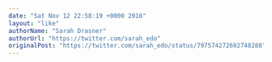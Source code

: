 ```yaml
---
date: "Sat Nov 12 22:58:19 +0000 2016"
layout: "like"
authorName: "Sarah Drasner"
authorUrl: "https://twitter.com/sarah_edo"
originalPost: "https://twitter.com/sarah_edo/status/797574272692748288"
---
```


